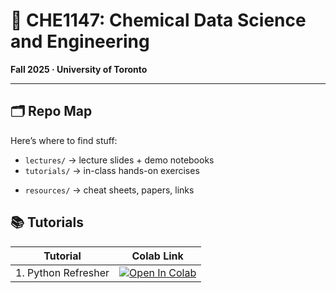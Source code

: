 # 🧪 CHE1147: Chemical Data Science and Engineering  
**Fall 2025 · University of Toronto**

<!-- Welcome to the GitHub home of **CHE1147**! 🎉  
This is where lectures, tutorials, assignments, and project guidelines will live.  
Think of it as our course **command center** 🛰️. -->

<!-- ---

## 📚 What’s this course about?
Data + Chemistry + Engineering = 🚀  
We’ll explore how **machine learning and data science** can solve real chemical engineering problems.  
Expect a mix of:
- Hands-on coding 👩‍💻
- Real chemical datasets 📊
- Group projects with creativity & impact 💡
- Occasional “why is this hard?” discussions 🤔 -->

---

## 🗂 Repo Map
Here’s where to find stuff:
<!-- - `syllabus/` → syllabus & policies   -->
- `lectures/` → lecture slides + demo notebooks  
- `tutorials/` → in-class hands-on exercises  
<!-- - `assignments/` → homework with starter code   -->
<!-- - `projects/` → group project guidelines & rubrics   -->
<!-- - `data/` → small sample datasets or scripts to fetch them   -->
- `resources/` → cheat sheets, papers, links  


## 📚 Tutorials

| Tutorial | Colab Link |
|----------|------------|
| 1. Python Refresher | [![Open In Colab](https://colab.research.google.com/assets/colab-badge.svg)](https://colab.research.google.com/github/<org-name>/CHE1147-Chemical-Data-Science/blob/main/tutorials/tutorial01_python_refresher.ipynb) |


<!-- ---

## ⚙️ Setup
We’ll use Python 🐍 and Jupyter Notebooks. 
<!-- Get started by creating the course environment:

```bash
conda env create -f environment.yml
conda activate che1147 --> 
